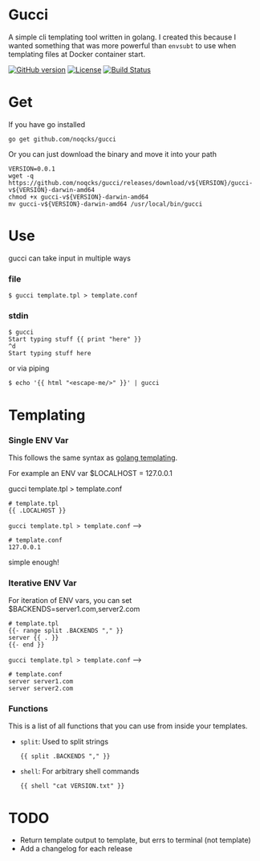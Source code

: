 # Gucci

A simple cli templating tool written in golang. I created this because I wanted something that was more powerful than `envsubt` to use when templating files at Docker container start.

[![GitHub version](https://badge.fury.io/gh/noqcks%2Fgucci.svg)](https://badge.fury.io/gh/noqcks%2Fgucci)
[![License](https://img.shields.io/github/license/noqcks/gucci.svg)](https://github.com/noqcks/gucci/blob/master/LICENSE)
[![Build Status](https://travis-ci.org/noqcks/gucci.svg?branch=master)](https://travis-ci.org/noqcks/gucci)

# Get

If you have go installed

```
go get github.com/noqcks/gucci
```

Or you can just download the binary and move it into your path

```
VERSION=0.0.1
wget -q https://github.com/noqcks/gucci/releases/download/v${VERSION}/gucci-v${VERSION}-darwin-amd64
chmod +x gucci-v${VERSION}-darwin-amd64
mv gucci-v${VERSION}-darwin-amd64 /usr/local/bin/gucci
```


# Use

gucci can take input in multiple ways

### file

```
$ gucci template.tpl > template.conf
```

### stdin

```
$ gucci
Start typing stuff {{ print "here" }}
^d
Start typing stuff here
```

or via piping

```
$ echo '{{ html "<escape-me/>" }}' | gucci
```

# Templating

### Single ENV Var

This follows the same syntax as [golang templating](https://golang.org/pkg/text/template/).

For example an ENV var $LOCALHOST = 127.0.0.1

gucci template.tpl > template.conf


```
# template.tpl
{{ .LOCALHOST }}
```

`gucci template.tpl > template.conf` -->

```
# template.conf
127.0.0.1
```

simple enough!

### Iterative ENV Var

For iteration of ENV vars, you can set $BACKENDS=server1.com,server2.com

```
# template.tpl
{{- range split .BACKENDS "," }}
server {{ . }}
{{- end }}
```

`gucci template.tpl > template.conf` -->


```
# template.conf
server server1.com
server server2.com
```

### Functions

This is a list of all functions that you can use from inside your templates.

- `split`: Used to split strings

  ```
  {{ split .BACKENDS "," }}
  ```
- `shell`: For arbitrary shell commands

   ```
   {{ shell "cat VERSION.txt" }}
   ```

# TODO

- Return template output to template, but errs to terminal (not template)
- Add a changelog for each release
